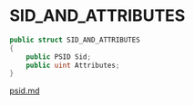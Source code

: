 # SID\_AND\_ATTRIBUTES

```csharp
public struct SID_AND_ATTRIBUTES
{
    public PSID Sid;
    public uint Attributes;
}
```

[psid.md](../foundation/psid.md "mention")
